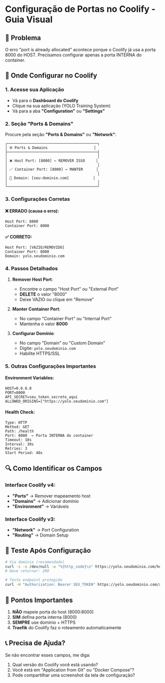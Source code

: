 # Configuração de Portas no Coolify - Guia Visual

## 🎯 Problema
O erro "port is already allocated" acontece porque o Coolify já usa a porta 8000 do HOST. Precisamos configurar apenas a porta INTERNA do container.

## 📍 Onde Configurar no Coolify

### 1. Acesse sua Aplicação
- Vá para o **Dashboard do Coolify**
- Clique na sua aplicação (YOLO Training System)
- Vá para a aba **"Configuration"** ou **"Settings"**

### 2. Seção "Ports & Domains"
Procure pela seção **"Ports & Domains"** ou **"Network"**:

```
┌─────────────────────────────────────────┐
│ 🌐 Ports & Domains                     │
├─────────────────────────────────────────┤
│                                         │
│ ❌ Host Port: [8000] ← REMOVER ISSO     │
│                                         │
│ ✅ Container Port: [8000] ← MANTER      │
│                                         │
│ 🔗 Domain: [seu-dominio.com]           │
│                                         │
└─────────────────────────────────────────┘
```

### 3. Configurações Corretas

#### ❌ ERRADO (causa o erro):
```
Host Port: 8000
Container Port: 8000
```

#### ✅ CORRETO:
```
Host Port: [VAZIO/REMOVIDO]
Container Port: 8000
Domain: yolo.seudominio.com
```

### 4. Passos Detalhados

1. **Remover Host Port**:
   - Encontre o campo "Host Port" ou "External Port"
   - **DELETE** o valor "8000"
   - Deixe VAZIO ou clique em "Remove"

2. **Manter Container Port**:
   - No campo "Container Port" ou "Internal Port"
   - Mantenha o valor **8000**

3. **Configurar Domínio**:
   - No campo "Domain" ou "Custom Domain"
   - Digite: `yolo.seudominio.com`
   - Habilite HTTPS/SSL

### 5. Outras Configurações Importantes

#### Environment Variables:
```
HOST=0.0.0.0
PORT=8000
API_SECRET=seu_token_secreto_aqui
ALLOWED_ORIGINS=["https://yolo.seudominio.com"]
```

#### Health Check:
```
Type: HTTP
Method: GET
Path: /health
Port: 8000  ← Porta INTERNA do container
Timeout: 10s
Interval: 30s
Retries: 3
Start Period: 40s
```

## 🔍 Como Identificar os Campos

### Interface Coolify v4:
- **"Ports"** → Remover mapeamento host
- **"Domains"** → Adicionar domínio
- **"Environment"** → Variáveis

### Interface Coolify v3:
- **"Network"** → Port Configuration
- **"Routing"** → Domain Setup

## 🧪 Teste Após Configuração

```bash
# Via domínio (recomendado)
curl -s -o /dev/null -w "%{http_code}\n" https://yolo.seudominio.com/health
# Deve retornar: 200

# Teste endpoint protegido
curl -H "Authorization: Bearer SEU_TOKEN" https://yolo.seudominio.com/api/v1/system/status
```

## 🚨 Pontos Importantes

1. **NÃO** mapeie porta do host (8000:8000)
2. **SIM** defina porta interna (8000)
3. **SEMPRE** use domínio + HTTPS
4. **Traefik** do Coolify faz o roteamento automaticamente

## 📞 Precisa de Ajuda?

Se não encontrar esses campos, me diga:
1. Qual versão do Coolify você está usando?
2. Você está em "Application from Git" ou "Docker Compose"?
3. Pode compartilhar uma screenshot da tela de configuração?